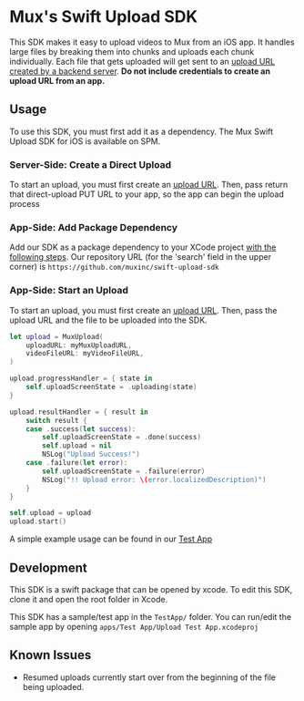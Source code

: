 # Mux's Swift Upload SDK
This SDK makes it easy to upload videos to Mux from an iOS app. It handles large files by breaking them into chunks and uploads each chunk individually. Each file that gets uploaded will get sent to an [upload URL created by a backend server](https://docs.mux.com/guides/video/upload-files-directly). **Do not include credentials to create an upload URL from an app.**

## Usage
To use this SDK, you must first add it as a dependency. The Mux Swift Upload SDK for iOS is available on SPM.

### Server-Side: Create a Direct Upload

To start an upload, you must first create an [upload URL](https://docs.mux.com/guides/video/upload-files-directly). Then, pass return that direct-upload PUT URL to your app, so the app can begin the upload process

### App-Side: Add Package Dependency
Add our SDK as a package dependency to your XCode project [with the following steps](https://developer.apple.com/documentation/xcode/adding-package-dependencies-to-your-app). Our repository URL (for the 'search' field in the upper corner) is `https://github.com/muxinc/swift-upload-sdk`

### App-Side: Start an Upload
To start an upload, you must first create an [upload URL](https://docs.mux.com/guides/video/upload-files-directly). Then, pass the upload URL and the file to be uploaded into the SDK.

```swift
let upload = MuxUpload(
    uploadURL: myMuxUploadURL,
    videoFileURL: myVideoFileURL,
)

upload.progressHandler = { state in
    self.uploadScreenState = .uploading(state)
}

upload.resultHandler = { result in
    switch result {
    case .success(let success):
        self.uploadScreenState = .done(success)
        self.upload = nil
        NSLog("Upload Success!")
    case .failure(let error):
        self.uploadScreenState = .failure(error)
        NSLog("!! Upload error: \(error.localizedDescription)")
    }
}

self.upload = upload
upload.start()
```

A simple example usage can be found in our [Test App](https://github.com/muxinc/swift-upload-sdk/blob/main/apps/Test%20App/Test%20App/Screens/UploadScreenViewModel.swift)

## Development

This SDK is a swift package that can be opened by xcode. To edit this SDK, clone it and open the root folder in Xcode.

This SDK has a sample/test app in the `TestApp/` folder. You can run/edit the sample app by opening `apps/Test App/Upload Test App.xcodeproj`

## Known Issues

* Resumed uploads currently start over from the beginning of the file being uploaded.
